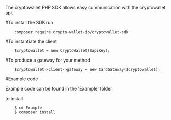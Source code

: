 The cryptowallet PHP SDK allows easy communication with the cryptowallet api.

#To install the SDK run

        composer require crypto-wallet-io/cryptowallet-sdk
        
        
#To instantiate the client

        $cryptowallet = new CryptoWallet($apiKey);

#To produce a gateway for your method

        $cryptowallet->client->gateway = new CardGateway($cryptowallet);


#Example code

Example code can be found in the 'Example' folder

to install
        
        $ cd Example
        $ composer install
